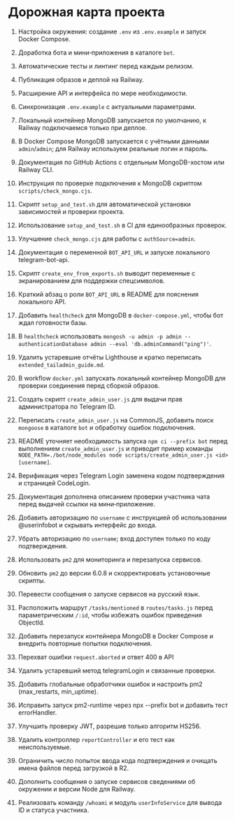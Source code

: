 <!-- Назначение файла: краткий план развития проекта. -->

# Дорожная карта проекта

1. Настройка окружения: создание `.env` из `.env.example` и запуск Docker Compose.
2. Доработка бота и мини‑приложения в каталоге `bot`.
3. Автоматические тесты и линтинг перед каждым релизом.
4. Публикация образов и деплой на Railway.
5. Расширение API и интерфейса по мере необходимости.
6. Синхронизация `.env.example` с актуальными параметрами.
7. Локальный контейнер MongoDB запускается по умолчанию, к Railway подключаемся только при деплое.
8. В Docker Compose MongoDB запускается с учётными данными `admin`/`admin`; для
   Railway используем реальные логин и пароль.
9. Документация по GitHub Actions с отдельным MongoDB-хостом или Railway CLI.
10. Инструкция по проверке подключения к MongoDB скриптом `scripts/check_mongo.cjs`.
11. Скрипт `setup_and_test.sh` для автоматической установки зависимостей и проверки проекта.
12. Использование `setup_and_test.sh` в CI для единообразных проверок.
13. Улучшение `check_mongo.cjs` для работы с `authSource=admin`.
14. Документация о переменной `BOT_API_URL` и запуске локального telegram-bot-api.
15. Скрипт `create_env_from_exports.sh` выводит переменные с экранированием для поддержки спецсимволов.

16. Краткий абзац о роли `BOT_API_URL` в README для пояснения локального API.
17. Добавить `healthcheck` для MongoDB в `docker-compose.yml`, чтобы бот ждал готовности базы.
18. В `healthcheck` использовать `mongosh -u admin -p admin --authenticationDatabase admin --eval 'db.adminCommand("ping")'`.
19. Удалить устаревшие отчёты Lighthouse и кратко переписать `extended_tailadmin_guide.md`.
20. В workflow `docker.yml` запускать локальный контейнер MongoDB для проверки
    соединения перед сборкой образов.
21. Создать скрипт `create_admin_user.js` для выдачи прав администратора по Telegram ID.
22. Переписать `create_admin_user.js` на CommonJS, добавить поиск `mongoose` в каталоге `bot` и обработку ошибок подключения.
23. README уточняет необходимость запуска `npm ci --prefix bot` перед выполнением `create_admin_user.js` и приводит пример команды `NODE_PATH=./bot/node_modules node scripts/create_admin_user.js <id> [username]`.
24. Верификация через Telegram Login заменена кодом подтверждения и страницей CodeLogin.
25. Документация дополнена описанием проверки участника чата перед выдачей ссылки на мини‑приложение.
26. Добавить авторизацию по `username` с инструкцией об использовании @userinfobot и скрывать интерфейс до входа.
27. Убрать авторизацию по `username`; вход доступен только по коду подтверждения.
28. Использовать `pm2` для мониторинга и перезапуска сервисов.
29. Обновить `pm2` до версии 6.0.8 и скорректировать установочные скрипты.
30. Перевести сообщения о запуске сервисов на русский язык.
31. Расположить маршрут `/tasks/mentioned` в `routes/tasks.js` перед параметрическим `/:id`, чтобы избежать ошибок приведения ObjectId.
32. Добавить перезапуск контейнера MongoDB в Docker Compose и внедрить повторные попытки подключения.
33. Перехват ошибки `request.aborted` и ответ 400 в API


34. Удалить устаревший метод telegramLogin и связанные проверки.
35. Добавить глобальные обработчики ошибок и настроить pm2 (max_restarts, min_uptime).
36. Исправить запуск pm2-runtime через npx --prefix bot и добавить тест errorHandler.
37. Улучшить проверку JWT, разрешив только алгоритм HS256.
38. Удалить контроллер `reportController` и его тест как неиспользуемые.
39. Ограничить число попыток ввода кода подтверждения и очищать имена файлов перед загрузкой в R2.
40. Дополнить сообщения о запуске сервисов сведениями об окружении и версии Node для Railway.
41. Реализовать команду `/whoami` и модуль `userInfoService` для вывода ID и статуса участника.

